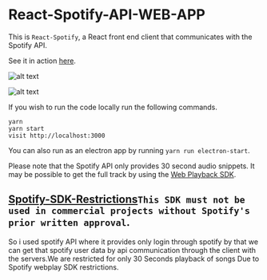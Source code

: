 # React-Spotify-API-WEB-APP

This is `React-Spotify`, a React front end client that communicates with the Spotify API.

See it in action [here](https://github.com/varun-0007/React-Project).

![alt text](https://github.com/varun-0007/React-Project/blob/main/songs.jpg "Songs")

![alt text](https://github.com/varun-0007/React-Project/blob/main/browse.jpg "Browse")

If you wish to run the code locally run the following commands.

```
yarn
yarn start
visit http://localhost:3000
```

You can also run as an electron app by running `yarn run electron-start`.

Please note that the Spotify API only provides 30 second audio snippets. It may be possible to get the full track by using the [Web Playback SDK](https://beta.developer.spotify.com/documentation/web-playback-sdk/).

## [Spotify-SDK-Restrictions](https://developer.spotify.com/policy/#iii-some-prohibited-applications)`This SDK must not be used in commercial projects without Spotify's prior written approval`.

So i used spotify API where it provides only login through spotify by that we can get that spotify user data by api communication through the client with the servers.We are restricted for only 30 Seconds playback of songs Due to Spotify webplay SDK restrictions.





